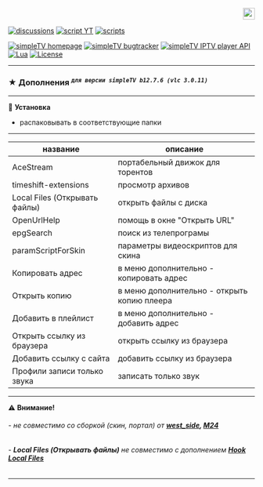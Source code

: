 <p align="right">
 <a title="english" href="./README-EN.md"><img src="https://github.githubassets.com/images/icons/emoji/unicode/1f1ec-1f1e7.png" height="24" alt="english" /> </a>
</p>

[![discussions][badge-discussions]][discussions]
[![script YT][badge-yt]][YT]
[![scripts][badge-scripts]][scripts]

[![simpleTV homepage][badge-simpletvhomepage]][simpleTV homepage]
[![simpleTV bugtracker][badge-simpletvbugtracker]][simpleTV bugtracker]
[![simpleTV IPTV player API][badge-simpletvapi]][simpleTV API]
[![Lua][badge-lua]][Lua]
[![License][badge-license]][License]

---

### ★ Дополнения <sup>_`для версии simpleTV b12.7.6 (vlc 3.0.11)`_<sup>

---

📌 **Установка**

- распаковывать в соответствующие папки

---

название | описание
------------ | -------------
AceStream | портабельный движок для торентов
timeshift-extensions | просмотр архивов
Local Files (Открывать файлы) | открыть файлы с диска
OpenUrlHelp | помощь в окне "Открыть URL"
epgSearch | поиск из телепрограмы
paramScriptForSkin | параметры видеоскриптов для скина
Копировать адрес | в меню дополнительно - копировать адрес
Открыть копию | в меню дополнительно - открыть копию плеера
Добавить в плейлист | в меню дополнительно - добавить адрес
Открыть ссылку из браузера | открыть ссылку из браузера
Добавить ссылку с сайта | добавить ссылку из браузера
Профили записи только звука | записать только звук

--- 
⚠ **Внимание!**
###### - не совместимо со сборкой (скин, портал) от _**[west_side](http://iptv.gen12.net/bugtracker/view.php?id=1733), [M24](https://vk.com/m24lg)**_
###### - _**Local Files (Открывать файлы)**_ не совместимо с дополнением _**[Hook Local Files](http://iptv.gen12.net/bugtracker/view.php?id=1343 "")**_

---

[discussions]: https://github.com/Nexterr-origin/Nexterr-origin/discussions "discussions"
[YT]: ../../../simpleTV-YouTube "скрипт YouTube"
[scripts]: ../../../simpleTV-Scripts "Скрипты"
[simpleTV API]: http://iptv.gen12.net/dokuwiki/doku.php?id=mantis:simpletv:api "simpleTV API"
[Lua]: https://www.lua.org/manual/5.1 "Lua 5.1"
[License]: ../../blob/master/LICENSE "License GPL 3.0"
[simpleTV homepage]: http://iptv.gen12.net "домашняя страница"
[simpleTV bugtracker]: http://iptv.gen12.net/bugtracker "багтрекер"


[badge-discussions]: https://img.shields.io/badge/💬-Discussions-%232b2b2b?style=flat-squar&labelColor=%232c68a8 "Discussions"
[badge-yt]: https://img.shields.io/badge/%D1%81%D0%BA%D1%80%D0%B8%D0%BF%D1%82%20YouTube-%232b2b2b?style=flat-square&labelColor=%232c68a8 "скрипт YouTube"
[badge-simpletvapi]: https://img.shields.io/badge/simpleTV-Lua%20API-%232b2b2b?style=flat-squar&labelColor=%23303f50 "simpleTV Lua API"
[badge-lua]: https://img.shields.io/badge/Lua-5.1-%232b2b2b?style=flat-square&labelColor=%23303f50 "Lua 5.1"
[badge-license]: https://img.shields.io/badge/License-GPL%203.0-%232b2b2b?style=flat-square&labelColor=%23303f50 "License GPL 3.0"
[badge-scripts]: https://img.shields.io/badge/%D0%A1%D0%BA%D1%80%D0%B8%D0%BF%D1%82%D1%8B-%232b2b2b?style=flat-squar&labelColor=%232c68a8 "Скрипты"
[badge-simpletvhomepage]: https://img.shields.io/badge/simpleTV-homepage-%232b2b2b?style=flat-square&labelColor=%23303f50 "домашняя страница"
[badge-simpletvbugtracker]: https://img.shields.io/badge/simpleTV-bugtracker-%232b2b2b?style=flat-square&labelColor=%23303f50 "багтрекер"
